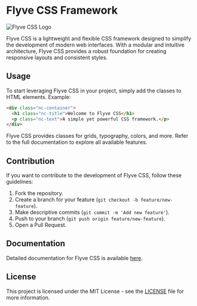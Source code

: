 # Flyve CSS Framework

![Flyve CSS Logo](link-to-logo.png)

Flyve CSS is a lightweight and flexible CSS framework designed to simplify the development of modern web interfaces. With a modular and intuitive architecture, Flyve CSS provides a robust foundation for creating responsive layouts and consistent styles.

## Usage

To start leveraging Flyve CSS in your project, simply add the classes to HTML elements. Example:

```html
<div class="nc-container">
  <h1 class="nc-title">Welcome to Flyve CSS</h1>
  <p class="nc-text">A simple yet powerful CSS framework.</p>
</div>
```

Flyve CSS provides classes for grids, typography, colors, and more. Refer to the full documentation to explore all available features.

## Contribution

If you want to contribute to the development of Flyve CSS, follow these guidelines:

1. Fork the repository.
2. Create a branch for your feature (`git checkout -b feature/new-feature`).
3. Make descriptive commits (`git commit -m 'Add new feature'`).
4. Push to your branch (`git push origin feature/new-feature`).
5. Open a Pull Request.

## Documentation

Detailed documentation for Flyve CSS is available [here](fazendo).

## License

This project is licensed under the MIT License - see the [LICENSE](LICENSE) file for more information.
